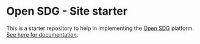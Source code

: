 # Open SDG - Site starter

This is a starter repository to help in implementing the [Open SDG](https://github.com/open-sdg/open-sdg) platform. [See here for documentation](https://open-sdg.readthedocs.io).





<!-- Goal 1 Update -->
<!-- Goal 1 Config Update -->
<!-- All goals Config Update -->
<!-- All goals Config Update -->
<!-- Update from OCDD -->
